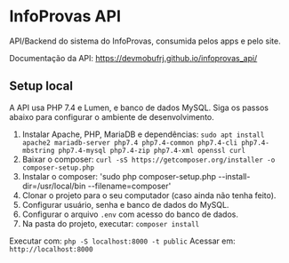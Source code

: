 # InfoProvas API
API/Backend do sistema do InfoProvas, consumida pelos apps e pelo site.

Documentação da API: https://devmobufrj.github.io/infoprovas_api/

## Setup local
A API usa PHP 7.4 e Lumen, e banco de dados MySQL. Siga os passos abaixo para configurar o ambiente
de desenvolvimento.


1. Instalar Apache, PHP, MariaDB e dependências: `sudo apt install apache2 mariadb-server php7.4 php7.4-common php7.4-cli php7.4-mbstring php7.4-mysql php7.4-zip php7.4-xml openssl curl`
2. Baixar o composer: `curl -sS https://getcomposer.org/installer -o composer-setup.php`
3. Instalar o composer: 'sudo php composer-setup.php --install-dir=/usr/local/bin --filename=composer'
4. Clonar o projeto para o seu computador (caso ainda não tenha feito).
5. Configurar usuário, senha e banco de dados do MySQL.
6. Configurar o arquivo `.env` com acesso do banco de dados.
7. Na pasta do projeto, executar: `composer install`


Executar com: `php -S localhost:8000 -t public`
Acessar em: `http://localhost:8000`
